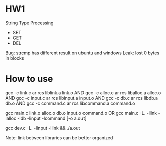 # HW1
String Type Processing
* SET
* GET
* DEL

Bug: strcmp has different result on ubuntu and windows
Leak: lost 0 bytes in blocks

# How to use
gcc -c link.c
ar rcs liblink.a link.o
AND
gcc -c alloc.c
ar rcs liballoc.a alloc.o
AND
gcc -c input.c
ar rcs libinput.a input.o
AND
gcc -c db.c
ar rcs libdb.a db.o
AND
gcc -c command.c
ar rcs libcommand.a command.o

gcc main.c link.o alloc.o db.o input.o command.o
OR
gcc main.c -L. -llink -lalloc -ldb -linput -lcommand [-o a.out]

gcc dev.c -L. -linput -llink  && ./a.out

Note: link between libraries can be better organized
